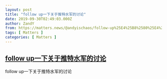 ```yaml
---
layout: post
title: "follow up一下关于推特水军的讨论"
date: 2019-09-30T02:49:03.000Z
author: ZandY
from: https://matters.news/@andyischaos/follow-up%25E4%25B8%2580%25E4%25B8%258B%25E5%2585%25B3%25E4%25BA%258E%25E6%258E%25A8%25E7%2589%25B9%25E6%25B0%25B4%25E5%2586%259B%25E7%259A%2584%25E8%25AE%25A8%25E8%25AE%25BA-zdpuAwVLHjGgdjuNu8Bsa9jtsMJUPH1DCpKTdDem4tAuiBvAA
tags: [ Matters ]
categories: [ Matters ]
---
```

<!--1569811743000-->
[follow up一下关于推特水军的讨论](https://matters.news/@andyischaos/follow-up%25E4%25B8%2580%25E4%25B8%258B%25E5%2585%25B3%25E4%25BA%258E%25E6%258E%25A8%25E7%2589%25B9%25E6%25B0%25B4%25E5%2586%259B%25E7%259A%2584%25E8%25AE%25A8%25E8%25AE%25BA-zdpuAwVLHjGgdjuNu8Bsa9jtsMJUPH1DCpKTdDem4tAuiBvAA)
------

<div>
follow up一下关于推特水军的讨论
</div>
